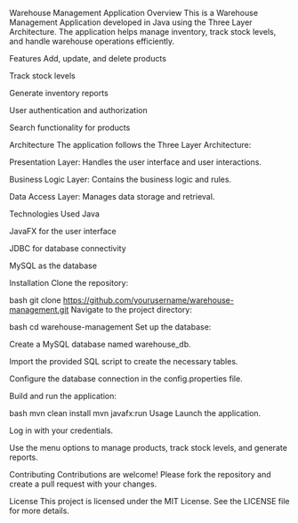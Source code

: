 Warehouse Management Application
Overview
This is a Warehouse Management Application developed in Java using the Three Layer Architecture. The application helps manage inventory, track stock levels, and handle warehouse operations efficiently.

Features
Add, update, and delete products

Track stock levels

Generate inventory reports

User authentication and authorization

Search functionality for products

Architecture
The application follows the Three Layer Architecture:

Presentation Layer: Handles the user interface and user interactions.

Business Logic Layer: Contains the business logic and rules.

Data Access Layer: Manages data storage and retrieval.

Technologies Used
Java

JavaFX for the user interface

JDBC for database connectivity

MySQL as the database

Installation
Clone the repository:

bash
git clone https://github.com/yourusername/warehouse-management.git
Navigate to the project directory:

bash
cd warehouse-management
Set up the database:

Create a MySQL database named warehouse_db.

Import the provided SQL script to create the necessary tables.

Configure the database connection in the config.properties file.

Build and run the application:

bash
mvn clean install
mvn javafx:run
Usage
Launch the application.

Log in with your credentials.

Use the menu options to manage products, track stock levels, and generate reports.

Contributing
Contributions are welcome! Please fork the repository and create a pull request with your changes.

License
This project is licensed under the MIT License. See the LICENSE file for more details.
